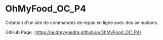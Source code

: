 # OhMyFood_OC_P4
Création d'un site de commandes de repas en ligne avec des animations.

GitHub Page : https://audreyyuedra.github.io/OhMyFood_OC_P4/
